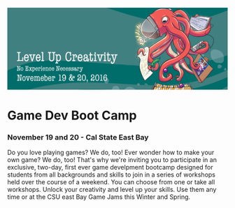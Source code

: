 ![Game Dev Boot Camp Banner](banner.png "Game Dev Boot Camp Banner")

# Game Dev Boot Camp
### November 19 and 20 - Cal State East Bay

Do you love playing games? We do, too! Ever wonder how to make your own game? We do, too! That's why we're inviting you to participate in an exclusive, two-day, first ever game develpment bootcamp designed for students from all backgrounds and skills to join in a series of workshops held over the course of a weekend.  You can choose from one or take all workshops.  Unlock your creativity  and level up your skills. Use them any time or at the CSU east Bay Game Jams this Winter and Spring.
